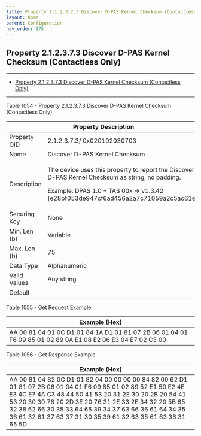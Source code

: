 ```yaml
---
title: Property 2.1.2.3.7.3 Discover D-PAS Kernel Checksum (Contactless Only)
layout: home
parent: Configuration
nav_order: 175
---
```


## Property 2.1.2.3.7.3 Discover D-PAS Kernel Checksum (Contactless Only)

---

- [Property 2.1.2.3.7.3 Discover D-PAS Kernel Checksum (Contactless Only)](#property-212373-discover-d-pas-kernel-checksum-contactless-only)

---


Table 1054 - Property 2.1.2.3.7.3 Discover D-PAS Kernel Checksum
(Contactless Only)

<table>
<colgroup>
<col style="width: 14%" />
<col style="width: 85%" />
</colgroup>
<thead>
<tr>
<th colspan="2">Property Description</th>
</tr>
</thead>
<tbody>
<tr>
<td>Property OID</td>
<td>2.1.2.3.7.3/ 0x020102030703</td>
</tr>
<tr>
<td>Name</td>
<td>Discover D-PAS Kernel Checksum</td>
</tr>
<tr>
<td>Description</td>
<td><p>The device uses this property to report the Discover D-PAS Kernel
Checksum as string, no padding.</p>
<p>Example: DPAS 1.0 + TAS 00x -&gt; v1.3.42
[e28bf053de947cf6ad456a2a7c71059a2c5ac61e]</p></td>
</tr>
<tr>
<td>Securing Key</td>
<td>None</td>
</tr>
<tr>
<td>Min. Len (b)</td>
<td>Variable</td>
</tr>
<tr>
<td>Max. Len (b)</td>
<td>75</td>
</tr>
<tr>
<td>Data Type</td>
<td>Alphanumeric</td>
</tr>
<tr>
<td>Valid Values</td>
<td>Any string</td>
</tr>
<tr>
<td>Default</td>
<td></td>
</tr>
</tbody>
</table>

Table 1055 - Get Request Example

| Example (Hex) |
|----|
| AA 00 81 04 01 0C D1 01 84 1A D1 01 81 07 2B 06 01 04 01 F6 09 85 01 02 89 0A E1 08 E2 06 E3 04 E7 02 C3 00 |

Table 1056 - Get Response Example

| Example (Hex) |
|----|
| AA 00 81 04 82 0C D1 01 82 04 00 00 00 00 84 82 00 62 D1 01 81 07 2B 06 01 04 01 F6 09 85 01 02 89 52 E1 50 E2 4E E3 4C E7 4A C3 48 44 50 41 53 20 31 2E 30 20 2B 20 54 41 53 20 30 30 78 20 2D 3E 20 76 31 2E 33 2E 34 32 20 5B 65 32 38 62 66 30 35 33 64 65 39 34 37 63 66 36 61 64 34 35 36 61 32 61 37 63 37 31 30 35 39 61 32 63 35 61 63 36 31 65 5D |

##